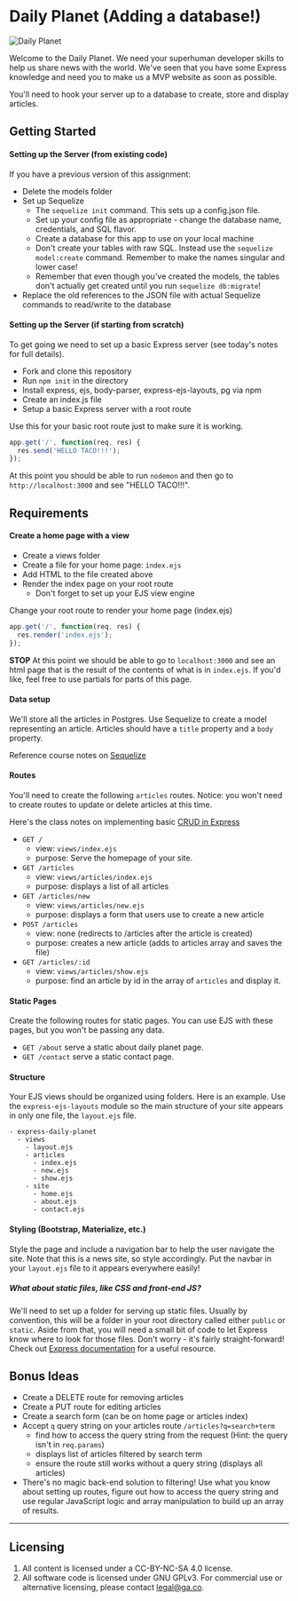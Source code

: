 # Daily Planet (Adding a database!)

![Daily Planet](http://blogs.smithsonianmag.com/design/files/2013/06/first-daily-planet1.jpg)

Welcome to the Daily Planet. We need your superhuman developer skills to help us share news with the world. We've seen that you have some Express knowledge and need you to make us a MVP website as soon as possible.

You'll need to hook your server up to a database to create, store and display articles.

## Getting Started

#### Setting up the Server (from existing code)

If you have a previous version of this assignment:

* Delete the models folder
* Set up Sequelize
  * The `sequelize init` command. This sets up a config.json file.
  * Set up your config file as appropriate - change the database name, credentials, and SQL flavor.
  * Create a database for this app to use on your local machine
  * Don't create your tables with raw SQL. Instead use the `sequelize model:create` command. Remember to make the names singular and lower case!
  * Remember that even though you've created the models, the tables don't actually get created until you run `sequelize db:migrate`!
* Replace the old references to the JSON file with actual Sequelize commands to read/write to the database

#### Setting up the Server (if starting from scratch)

To get going we need to set up a basic Express server (see today's notes for
full details).

* Fork and clone this repository
* Run `npm init` in the directory
* Install express, ejs, body-parser, express-ejs-layouts, pg via npm
* Create an index.js file
* Setup a basic Express server with a root route

Use this for your basic root route just to make sure it is working.

```js
app.get('/', function(req, res) {
  res.send('HELLO TACO!!!');
});
```

At this point you should be able to run `nodemon` and then go to `http://localhost:3000` and see "HELLO TACO!!!".

## Requirements

#### Create a home page with a view

* Create a views folder
* Create a file for your home page: `index.ejs`
* Add HTML to the file created above
* Render the index page on your root route
  * Don't forget to set up your EJS view engine

Change your root route to render your home page (index.ejs)

```js
app.get('/', function(req, res) {
  res.render('index.ejs');
});
```

**STOP** At this point we should be able to go to `localhost:3000` and see an html page that is the result of the contents of what is in `index.ejs`. If you'd like, feel free to use partials for parts of this page.

#### Data setup

We'll store all the articles in Postgres. Use Sequelize to create a model
representing an article. Articles should have a `title` property and a `body`
property.

Reference course notes on [Sequelize](https://wdi_sea.gitbooks.io/notes/content/05-express/express-sequelize/readme.html)

#### Routes

You'll need to create the following `articles` routes. Notice: you won't need
to create routes to update or delete articles at this time.

Here's the class notes on implementing basic [CRUD in Express](https://wdi_sea.gitbooks.io/notes/content/05-express/express-intro/05crudexpress.html)

* `GET /`
  * view: `views/index.ejs`
  * purpose: Serve the homepage of your site.
* `GET /articles`
  * view: `views/articles/index.ejs`
  * purpose: displays a list of all articles
* `GET /articles/new`
  * view: `views/articles/new.ejs`
  * purpose: displays a form that users use to create a new article
* `POST /articles`
  * view: none (redirects to /articles after the article is created)
  * purpose: creates a new article (adds to articles array and saves the file)
* `GET /articles/:id`
  * view: `views/articles/show.ejs`
  * purpose: find an article by id in the array of `articles` and display it.

#### Static Pages

Create the following routes for static pages. You can use EJS with these pages, but you won't be passing any data.

* `GET /about` serve a static about daily planet page.
* `GET /contact` serve a static contact page.

#### Structure

Your EJS views should be organized using folders. Here is an example.
Use the `express-ejs-layouts` module so the main structure of your site
appears in only one file, the `layout.ejs` file.

```
- express-daily-planet
  - views
    - layout.ejs
    - articles
      - index.ejs
      - new.ejs
      - show.ejs
    - site
      - home.ejs
      - about.ejs
      - contact.ejs
```

#### Styling (Bootstrap, Materialize, etc.)

Style the page and include a navigation bar to help the user navigate the site.
Note that this is a news site, so style accordingly. Put the navbar in your
`layout.ejs` file to it appears everywhere easily!

##### What about static files, like CSS and front-end JS?

We'll need to set up a folder for serving up static files. Usually by convention, this will be a folder in your root directory called either `public` or `static`. Aside from that, you will need a small bit of code to let Express know where to look for those files. Don't worry - it's fairly straight-forward! Check out [Express documentation](http://expressjs.com/starter/static-files.html) for a useful resource.

## Bonus Ideas

* Create a DELETE route for removing articles
* Create a PUT route for editing articles
* Create a search form (can be on home page or articles index)
* Accept `q` query string on your articles route `/articles?q=search+term`
    * find how to access the query string from the request (Hint: the query isn't in `req.params`)
    * displays list of articles filtered by search term
    * ensure the route still works without a query string (displays all articles)
* There's no magic back-end solution to filtering! Use what you know about setting up routes, figure out how to access the query string and use regular JavaScript logic and array manipulation to build up an array of results.


---

## Licensing
1. All content is licensed under a CC-BY-NC-SA 4.0 license.
2. All software code is licensed under GNU GPLv3. For commercial use or alternative licensing, please contact legal@ga.co.
